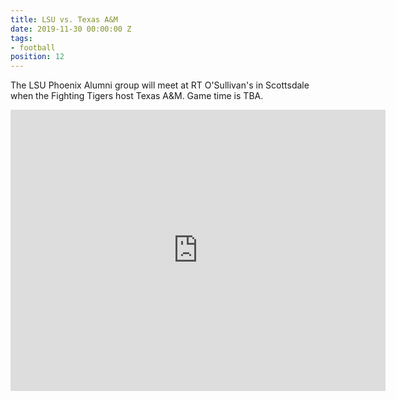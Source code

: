 ```yaml
---
title: LSU vs. Texas A&M
date: 2019-11-30 00:00:00 Z
tags:
- football
position: 12
---
```


The LSU Phoenix Alumni group will meet at RT O'Sullivan's in Scottsdale when the Fighting Tigers host Texas A&M. Game time is TBA.

<iframe src="https://www.google.com/maps/embed?pb=!1m18!1m12!1m3!1d3327.8607090421488!2d-111.91242458479998!3d33.47897708076575!2m3!1f0!2f0!3f0!3m2!1i1024!2i768!4f13.1!3m3!1m2!1s0x872b0bd6e7e84a29%3A0xfffedd7400a1f039!2sR.T.\+O'Sullivans\+Sports\+Grill!5e0!3m2!1sen!2sus!4v1565217587540!5m2!1sen!2sus" width="600" height="450" frameborder="0" style="border:0" allowfullscreen></iframe>